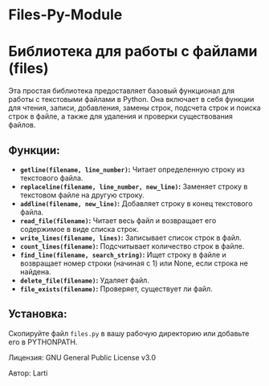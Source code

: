 # Files-Py-Module

# Библиотека для работы с файлами (files)

Эта простая библиотека предоставляет базовый функционал для работы с текстовыми файлами в Python. Она включает в себя функции для чтения, записи, добавления, замены строк, подсчета строк и поиска строк в файле, а также для удаления и проверки существования файлов.

## Функции:

* **`getline(filename, line_number)`:** Читает определенную строку из текстового файла.
* **`replaceline(filename, line_number, new_line)`:** Заменяет строку в текстовом файле на другую строку.
* **`addline(filename, new_line)`:** Добавляет строку в конец текстового файла.
* **`read_file(filename)`:** Читает весь файл и возвращает его содержимое в виде списка строк.
* **`write_lines(filename, lines)`:** Записывает список строк в файл.
* **`count_lines(filename)`:** Подсчитывает количество строк в файле.
* **`find_line(filename, search_string)`:** Ищет строку в файле и возвращает номер строки (начиная с 1) или None, если строка не найдена.
* **`delete_file(filename)`:** Удаляет файл.
* **`file_exists(filename)`:** Проверяет, существует ли файл.

## Установка:

Скопируйте файл `files.py` в вашу рабочую директорию или добавьте его в PYTHONPATH.


Лицензия:
GNU General Public License v3.0

Автор:
Larti

